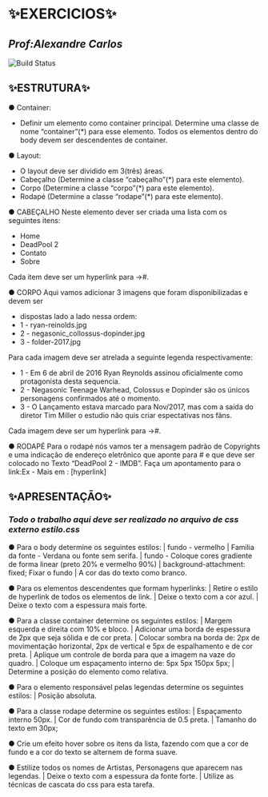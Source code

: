 # ✨EXERCICIOS✨
## _Prof:Alexandre Carlos_

![Build Status](https://travis-ci.org/joemccann/dillinger.svg?branch=master)

## ✨ESTRUTURA✨
● Container:
- Definir um elemento como container principal. Determine uma classe de nome “container”(*) para esse elemento. Todos os elementos dentro do body devem ser descendentes de container.

● Layout:
- O layout deve ser dividido em 3(três) áreas.
- Cabeçalho (Determine a classe “cabeçalho”(*) para este elemento).
- Corpo (Determine a classe “corpo”(*) para este elemento).
- Rodapé (Determine a classe “rodape”(*) para este elemento).

● CABEÇALHO
Neste elemento dever ser criada uma lista com os seguintes itens:
- Home
- DeadPool 2
- Contato
- Sobre

Cada item deve ser um hyperlink para ->#.

● CORPO
Aqui vamos adicionar 3 imagens que foram disponibilizadas e devem ser 
- dispostas lado a lado nessa ordem:
- 1 - ryan-reinolds.jpg
- 2 - negasonic_collossus-dopinder.jpg
- 3 - folder-2017.jpg

Para cada imagem deve ser atrelada a seguinte legenda respectivamente:
- 1 - Em 6 de abril de 2016 Ryan Reynolds assinou oficialmente como protagonista desta sequencia.
- 2 - Negasonic Teenage Warhead, Colossus e Dopinder são os únicos personagens confirmados até o momento.
- 3 - O Lançamento estava marcado para Nov/2017, mas com a saída do diretor Tim Miller o estudio não quis criar espectativas nos fãns.

Cada imagem deve ser um hyperlink para ->#.

● RODAPÉ
Para o rodapé nós vamos ter a mensagem padrão de Copyrights e uma indicação de endereço eletrônico que aponte para # e que deve ser colocado no Texto “DeadPool 2 - IMDB”. Faça um apontamento para o link:Ex - Mais em : [hyperlink]

## ✨APRESENTAÇÃO✨
### _Todo o trabalho aqui deve ser realizado no arquivo de css externo estilo.css_

● Para o body determine os seguintes estilos:
| fundo - vermelho
| Familia da fonte - Verdana ou fonte sem serifa.
| fundo - Coloque cores gradiente de forma linear (preto 20% e vermelho 90%)
| background-attachment: fixed; Fixar o fundo
| A cor das do texto como branco.

● Para os elementos descendentes que formam hyperlinks:
| Retire o estilo de hyperlink de todos os elementos de link.
| Deixe o texto com a cor azul.
| Deixe o texto com a espessura mais forte.

● Para a classe container determine os seguintes estilos:
| Margem esquerda e direita com 10%  e bloco.
| Adicionar uma borda de espessura de 2px que seja sólida e de cor  preta.
| Colocar sombra na borda de: 2px de movimentação horizontal, 2px de vertical e 5px de espalhamento e de cor preta.
| Aplique um controle de borda para que a imagem na vaze do quadro. 
| Coloque um espaçamento interno de: 5px 5px 150px 5px;
| Determine a posição do elemento como relativa.

● Para o elemento responsável pelas legendas determine os seguintes estilos:
| Posição absoluta.

● Para a classe rodape determine os seguintes estilos:
| Espaçamento interno 50px.
| Cor de fundo com transparência de 0.5 preta.
| Tamanho do texto em 30px;

● Crie um efeito hover sobre os itens da lista, fazendo com que a cor de fundo e a cor do texto se alternem de forma suave.

● Estilize todos os nomes de Artistas, Personagens que aparecem nas legendas.
| Deixe o texto com a espessura da fonte forte.
| Utilize as técnicas de cascata do css para esta tarefa.
